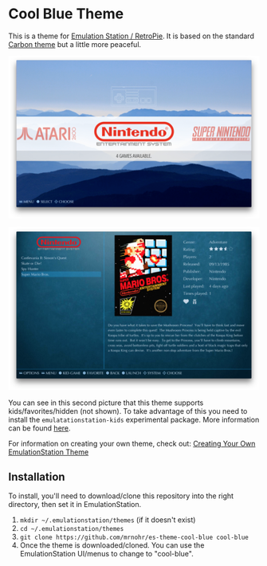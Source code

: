 # Cool Blue Theme

This is a theme for [Emulation Station / RetroPie](https://github.com/retropie/retropie-setup/wiki/themes). It is based
on the standard [Carbon theme](https://github.com/RetroPie/es-theme-carbon) but a little more peaceful.

![System View](/art/screenshots/system.png?raw=true)

![Details View](/art/screenshots/details.png?raw=true)

You can see in this second picture that this theme supports kids/favorites/hidden (not shown). To take advantage of this
you need to install the `emulatationstation-kids` experimental package. More information can be found
[here](https://github.com/retropie/retropie-setup/wiki/Child-friendly-EmulationStation).

For information on creating your own theme, check out: [Creating Your Own EmulationStation Theme](https://github.com/RetroPie/RetroPie-Setup/wiki/Creating-Your-Own-EmulationStation-Theme)

## Installation

To install, you'll need to download/clone this repository into the right directory, then set it in EmulationStation.

1. `mkdir ~/.emulationstation/themes` (if it doesn't exist)
2. `cd ~/.emulationstation/themes`
3. `git clone https://github.com/mrnohr/es-theme-cool-blue cool-blue`
4. Once the theme is downloaded/cloned. You can use the EmulationStation UI/menus to change to "cool-blue".
